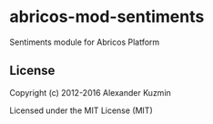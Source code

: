 # abricos-mod-sentiments

Sentiments module for Abricos Platform


## License
Copyright (c) 2012-2016 Alexander Kuzmin

Licensed under the MIT License (MIT)